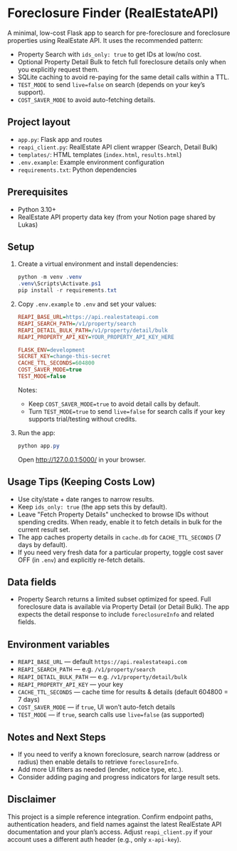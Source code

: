 # Foreclosure Finder (RealEstateAPI)

A minimal, low-cost Flask app to search for pre-foreclosure and foreclosure properties using RealEstate API. It uses the recommended pattern:

- Property Search with `ids_only: true` to get IDs at low/no cost.
- Optional Property Detail Bulk to fetch full foreclosure details only when you explicitly request them.
- SQLite caching to avoid re-paying for the same detail calls within a TTL.
- `TEST_MODE` to send `live=false` on search (depends on your key’s support).
- `COST_SAVER_MODE` to avoid auto-fetching details.

## Project layout

- `app.py`: Flask app and routes
- `reapi_client.py`: RealEstate API client wrapper (Search, Detail Bulk)
- `templates/`: HTML templates (`index.html`, `results.html`)
- `.env.example`: Example environment configuration
- `requirements.txt`: Python dependencies

## Prerequisites

- Python 3.10+
- RealEstate API property data key (from your Notion page shared by Lukas)

## Setup

1. Create a virtual environment and install dependencies:

   ```powershell
   python -m venv .venv
   .venv\Scripts\Activate.ps1
   pip install -r requirements.txt
   ```

2. Copy `.env.example` to `.env` and set your values:

   ```ini
   REAPI_BASE_URL=https://api.realestateapi.com
   REAPI_SEARCH_PATH=/v1/property/search
   REAPI_DETAIL_BULK_PATH=/v1/property/detail/bulk
   REAPI_PROPERTY_API_KEY=YOUR_PROPERTY_API_KEY_HERE

   FLASK_ENV=development
   SECRET_KEY=change-this-secret
   CACHE_TTL_SECONDS=604800
   COST_SAVER_MODE=true
   TEST_MODE=false
   ```

   Notes:
   - Keep `COST_SAVER_MODE=true` to avoid detail calls by default.
   - Turn `TEST_MODE=true` to send `live=false` for search calls if your key supports trial/testing without credits.

3. Run the app:

   ```powershell
   python app.py
   ```

   Open http://127.0.0.1:5000/ in your browser.

## Usage Tips (Keeping Costs Low)

- Use city/state + date ranges to narrow results.
- Keep `ids_only: true` (the app sets this by default).
- Leave "Fetch Property Details" unchecked to browse IDs without spending credits. When ready, enable it to fetch details in bulk for the current result set.
- The app caches property details in `cache.db` for `CACHE_TTL_SECONDS` (7 days by default).
- If you need very fresh data for a particular property, toggle cost saver OFF (in `.env`) and explicitly re-fetch details.

## Data fields

- Property Search returns a limited subset optimized for speed. Full foreclosure data is available via Property Detail (or Detail Bulk). The app expects the detail response to include `foreclosureInfo` and related fields.

## Environment variables

- `REAPI_BASE_URL` — default `https://api.realestateapi.com`
- `REAPI_SEARCH_PATH` — e.g. `/v1/property/search`
- `REAPI_DETAIL_BULK_PATH` — e.g. `/v1/property/detail/bulk`
- `REAPI_PROPERTY_API_KEY` — your key
- `CACHE_TTL_SECONDS` — cache time for results & details (default 604800 = 7 days)
- `COST_SAVER_MODE` — if `true`, UI won’t auto-fetch details
- `TEST_MODE` — if `true`, search calls use `live=false` (as supported)

## Notes and Next Steps

- If you need to verify a known foreclosure, search narrow (address or radius) then enable details to retrieve `foreclosureInfo`.
- Add more UI filters as needed (lender, notice type, etc.).
- Consider adding paging and progress indicators for large result sets.

## Disclaimer

This project is a simple reference integration. Confirm endpoint paths, authentication headers, and field names against the latest RealEstate API documentation and your plan’s access. Adjust `reapi_client.py` if your account uses a different auth header (e.g., only `x-api-key`).
